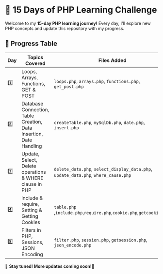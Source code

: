 # 🚀 15 Days of PHP Learning Challenge  

Welcome to my **15-day PHP learning journey!** Every day, I'll explore new PHP concepts and update this repository with my progress.  

## 📅 Progress Table  

| Day  | Topics Covered | Files Added |
|------|---------------|------------|
| 1️⃣  | Loops, Arrays, Functions, GET & POST | `loops.php`, `arrays.php`, `functions.php`, `get_post.php` |
| 2️⃣	| Database Connection, Table Creation, Data Insertion, Date Handling | `createTable.php`, `mySqlDb.php`, `date.php`, `insert.php` |
| 3️⃣	| Update, Select, Delete operations & WHERE clause in PHP	| `delete_data.php`, `select_display_data.php`, `update_data.php`, `where_cause.php` |
| 4️⃣	| include & require, Setting & Getting Cookies | `table.php `,`include.php`,`require.php`,`cookie.php`,`getcookie.php` |
| 5️⃣	| Filters in PHP, Sessions, JSON Encoding |	`filter.php`, `session.php`, `getsession.php`, `json_encode.php` |

🔗 **Stay tuned! More updates coming soon!**🚀  
